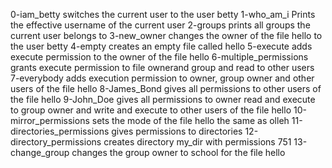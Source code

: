  0-iam_betty switches the current user to the user betty
1-who_am_i Prints the effective username of the current user
2-groups prints all groups the current user belongs to
3-new_owner changes the owner of the file hello to the user betty
4-empty creates an empty file called hello
5-execute adds execute permission to the owner of the file hello
6-multiple_permissions grants execute permission to file ownerand group and read to other users
7-everybody adds execution permission to owner, group owner and other users of the file hello
8-James_Bond gives all permissions to other users of the file hello
9-John_Doe gives all permissions to owner read and execute to group owner and write and execute to other users of the file hello
10-mirror_permissions sets the mode of the file hello the same as olleh
11-directories_permissions gives permissions to directories
12-directory_permissions creates directory my_dir with permissions 751
13-change_group changes the group owner to school for the file hello
